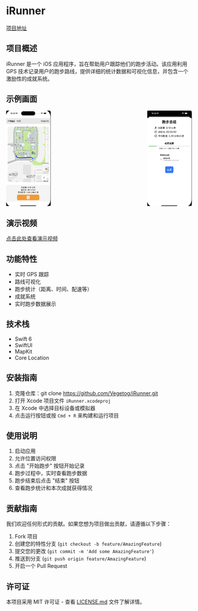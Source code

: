 # iRunner

[项目地址](https://github.com/Vegetog/iRunner)

## 项目概述

iRunner 是一个 iOS 应用程序，旨在帮助用户跟踪他们的跑步活动。该应用利用 GPS 技术记录用户的跑步路线，提供详细的统计数据和可视化信息，并包含一个激励性的成就系统。

## 示例画面

<div style="display: flex; justify-content: space-between;">
    <img src="pic1.png" style="width: 24%;" alt="示例画面1">
    <img src="pic2.png" style="width: 24%;" alt="示例画面2">
</div>

## 演示视频

[点击此处查看演示视频](https://www.bilibili.com/video/BV1gSxQeQE79)

## 功能特性

- 实时 GPS 跟踪
- 路线可视化
- 跑步统计（距离、时间、配速等）
- 成就系统
- 实时跑步数据展示

## 技术栈

- Swift 6
- SwiftUI
- MapKit
- Core Location

## 安装指南

1. 克隆仓库：git clone https://github.com/Vegetog/iRunner.git
2. 打开 Xcode 项目文件 `iRunner.xcodeproj`
3. 在 Xcode 中选择目标设备或模拟器
4. 点击运行按钮或按 `Cmd + R` 来构建和运行项目

## 使用说明

1. 启动应用
2. 允许位置访问权限
3. 点击 "开始跑步" 按钮开始记录
4. 跑步过程中，实时查看跑步数据
5. 跑步结束后点击 "结束" 按钮
6. 查看跑步统计和本次成就获得情况

## 贡献指南

我们欢迎任何形式的贡献。如果您想为项目做出贡献，请遵循以下步骤：

1. Fork 项目
2. 创建您的特性分支 (`git checkout -b feature/AmazingFeature`)
3. 提交您的更改 (`git commit -m 'Add some AmazingFeature'`)
4. 推送到分支 (`git push origin feature/AmazingFeature`)
5. 开启一个 Pull Request

## 许可证

本项目采用 MIT 许可证 - 查看 [LICENSE.md](LICENSE.md) 文件了解详情。

